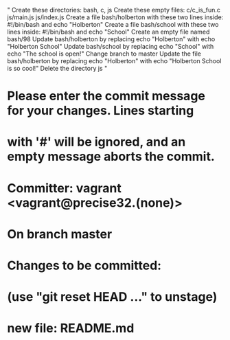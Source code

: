 "
Create these directories: bash, c, js
Create these empty files:
c/c_is_fun.c
js/main.js
js/index.js
Create a file bash/holberton with these two lines inside: #!/bin/bash and echo "Holberton"
Create a file bash/school with these two lines inside: #!/bin/bash and echo "School"
Create an empty file named bash/98
Update bash/holberton by replacing echo "Holberton" with echo "Holberton School"
Update bash/school by replacing echo "School" with echo "The school is open!"
Change branch to master
Update the file bash/holberton by replacing echo "Holberton" with echo "Holberton School is so cool!"
Delete the directory js
"  
# Please enter the commit message for your changes. Lines starting
# with '#' will be ignored, and an empty message aborts the commit.
#
# Committer: vagrant <vagrant@precise32.(none)>
#
# On branch master
# Changes to be committed:
#   (use "git reset HEAD <file>..." to unstage)
#
#	new file:   README.md
#
